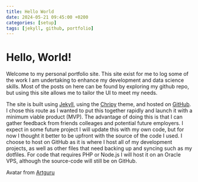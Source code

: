 ```yaml
---
title: Hello World
date: 2024-05-21 09:45:00 +0200
categories: [setup]
tags: [jekyll, github, portfolio]
---
```


# Hello, World!

Welcome to my personal portfolio site. This site exist for me to log some of the work I am undertaking to enhance my development and data science skills. Most of the posts on here can be found by exploring my github repo, but using this site allows me to tailor the UI to meet my needs.

The site is built using [Jekyll](https://jekyllrb.com), using the [Chripy](https://github.com/cotes2020/jekyll-theme-chirpy) theme, and hosted on [GitHub](https://pages.github.com). I chose this route as I wanted to put this together rapidly and launch it with a minimum viable product (MVP). The advantage of doing this is that I can gather feedback from friends colleages and potential future employers. I expect in some future project I will update this with my own code, but for now I thought it better to be upfront with the source of the code I used. I choose to host on GitHub as it is where I host all of my development projects, as well as other files that need backing up and syncing such as my dotfiles. For code that requires PHP or Node.js I will host it on an Oracle VPS, although the source-code will still be on GitHub.

Avatar from [Artguru](https://www.artguru.ai)
